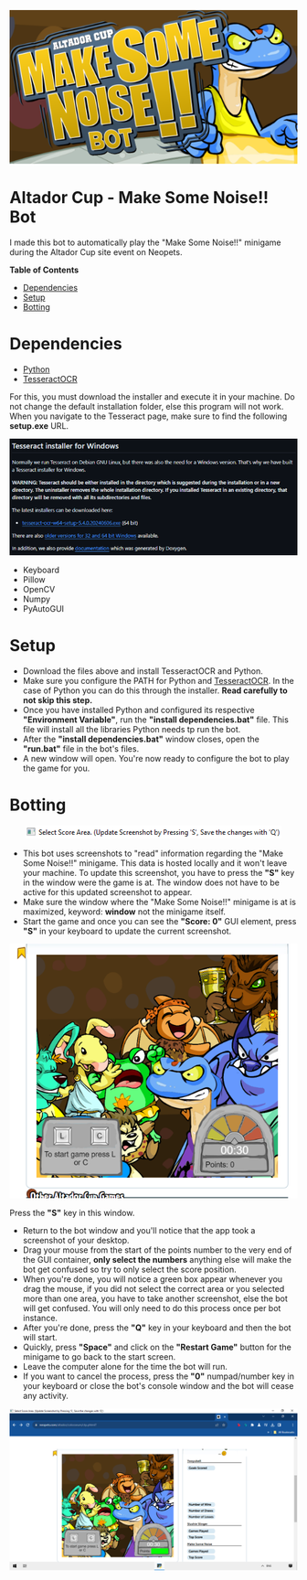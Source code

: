 <p align="center">
  <img src="https://raw.githubusercontent.com/Unovamata/Make-Some-Noise-Bot/main/Wiki/banner.png" />
</p>

# Altador Cup - Make Some Noise!! Bot

I made this bot to automatically play the "Make Some Noise!!" minigame during the Altador Cup site event on Neopets. 
 
**Table of Contents**

+ [Dependencies](#dependencies)
+ [Setup](#setup)
+ [Botting](#botting)

# Dependencies
+ [Python](https://www.python.org/downloads/)
+ [TesseractOCR](https://github.com/UB-Mannheim/tesseract/wiki)

For this, you must download the installer and execute it in your machine. Do not change the default installation folder, else this program will not work. When you navigate to the Tesseract page, make sure to find the following **setup.exe** URL.

<p align="center">
  <img src="https://raw.githubusercontent.com/Unovamata/Make-Some-Noise-Bot/main/Wiki/tesseract.png" />
</p>

+ Keyboard
+ Pillow
+ OpenCV
+ Numpy
+ PyAutoGUI

# Setup

+ Download the files above and install TesseractOCR and Python.
+ Make sure you configure the PATH for Python and [TesseractOCR](https://www.youtube.com/watch?v=2kWvk4C1pMo). In the case of Python you can do this through the installer. **Read carefully to not skip this step.**
+ Once you have installed Python and configured its respective **"Environment Variable"**, run the **"install dependencies.bat"** file. This file will install all the libraries Python needs tp run the bot.
+ After the **"install dependencies.bat"** window closes, open the **"run.bat"** file in the bot's files.
+ A new window will open. You're now ready to configure the bot to play the game for you.

# Botting

<p align="center">
  <img src="https://raw.githubusercontent.com/Unovamata/Make-Some-Noise-Bot/main/Wiki/Window Tutorial 1.png" />
</p>

+ This bot uses screenshots to "read" information regarding the "Make Some Noise!!" minigame. This data is hosted locally and it won't leave your machine. To update this screenshot, you have to press the **"S"** key in the window were the game is at. The window does not have to be active for this updated screenshot to appear.
+ Make sure the window where the "Make Some Noise!!" minigame is at is maximized, keyword: **window** not the minigame itself.
+ Start the game and once you can see the **"Score: 0"** GUI element, press **"S"** in your keyboard to update the current screenshot.

<p align="center">
  <img src="https://raw.githubusercontent.com/Unovamata/Make-Some-Noise-Bot/main/Wiki/Window Tutorial 2.png" />
</p>

Press the **"S"** key in this window.

+ Return to the bot window and you'll notice that the app took a screenshot of your desktop.
+ Drag your mouse from the start of the points number to the very end of the GUI container, **only select the numbers** anything else will make the bot get confused so try to only select the score position.
+ When you're done, you will notice a green box appear whenever you drag the mouse, if you did not select the correct area or you selected more than one area, you have to take another screenshot, else the bot will get confused. You will only need to do this process once per bot instance.
+ After you're done, press the **"Q"** key in your keyboard and then the bot will start.
+ Quickly, press **"Space"** and click on the **"Restart Game"** button for the minigame to go back to the start screen.
+ Leave the computer alone for the time the bot will run.
+ If you want to cancel the process, press the **"0"** numpad/number key in your keyboard or close the bot's console window and the bot will cease any activity.

<p align="center">
  <img src="https://raw.githubusercontent.com/Unovamata/Make-Some-Noise-Bot/main/Wiki/Window Tutorial 3.png" />
</p>

